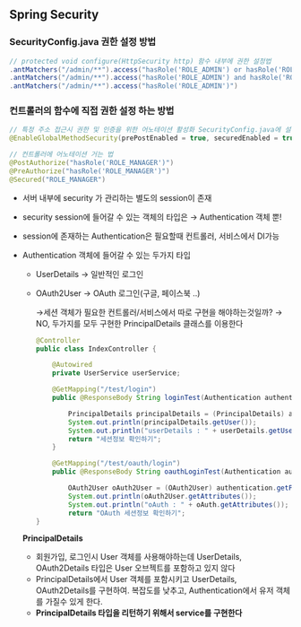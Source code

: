 ## Spring Security

### **SecurityConfig.java 권한 설정 방법**

```java
// protected void configure(HttpSecurity http) 함수 내부에 권한 설정법
.antMatchers("/admin/**").access("hasRole('ROLE_ADMIN') or hasRole('ROLE_USER')")
.antMatchers("/admin/**").access("hasRole('ROLE_ADMIN') and hasRole('ROLE_USER')")
.antMatchers("/admin/**").access("hasRole('ROLE_ADMIN')")
```

### **컨트롤러의 함수에 직접 권한 설정 하는 방법**

```java
// 특정 주소 접근시 권한 및 인증을 위한 어노테이션 활성화 SecurityConfig.java에 설정
@EnableGlobalMethodSecurity(prePostEnabled = true, securedEnabled = true)

// 컨트롤러에 어노테이션 거는 법
@PostAuthorize("hasRole('ROLE_MANAGER')")
@PreAuthorize("hasRole('ROLE_MANAGER')")
@Secured("ROLE_MANAGER")
```

- 서버 내부에 security 가 관리하는 별도의 session이 존재
- security session에 들어갈 수 있는 객체의 타입은 → Authentication  객체 뿐!
- session에 존재하는 Authentication은 필요할때 컨트롤러, 서비스에서 DI가능
- Authentication 객체에 들어갈 수 있는 두가지 타입
    - UserDetails → 일반적인 로그인
    - OAuth2User → OAuth 로그인(구글, 페이스북 ..)

      →세션 객체가 필요한 컨트롤러/서비스에서 따로 구현을 해야하는것일까?  → NO, 두가지를 모두 구현한 PrincipalDetails 클래스를 이용한다

        ```java
        @Controller
        public class IndexController {
        
            @Autowired
            private UserService userService;
        
            @GetMapping("/test/login")
            public @ResponseBody String loginTest(Authentication authentication, @AuthenticationPrincipal PrincipalDetails userDetails){
        
                PrincipalDetails principalDetails = (PrincipalDetails) authentication.getPrincipal();
                System.out.println(principalDetails.getUser());
                System.out.println("userDetails : " + userDetails.getUser());
                return "세션정보 확인하기";
            }
        
            @GetMapping("/test/oauth/login")
            public @ResponseBody String oauthLoginTest(Authentication authentication, @AuthenticationPrincipal OAuth2User oAuth){
        
                OAuth2User oAuth2User = (OAuth2User) authentication.getPrincipal();
                System.out.println(oAuth2User.getAttributes());
                System.out.println("oAuth : " + oAuth.getAttributes());
                return "OAuth 세션정보 확인하기"; 
        }
        ```


    **PrincipalDetails**
    
    - 회원가입, 로그인시 User 객체를 사용해야하는데 UserDetails, OAuth2Details 타입은 User 오브젝트를 포함하고 있지 않다
    - PrincipalDetails에서  User 객체를 포함시키고 UserDetails, OAuth2Details를 구현하여. 복잡도를 낮추고, Authentication에서 유저 객체를 가질수 있게 한다.
    - **PrincipalDetails 타입을 리턴하기 위해서 service를 구현한다**
